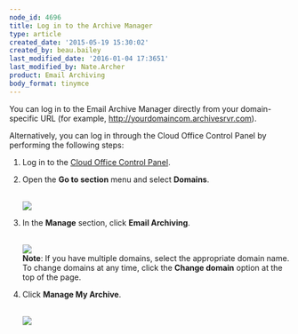 ```yaml
---
node_id: 4696
title: Log in to the Archive Manager
type: article
created_date: '2015-05-19 15:30:02'
created_by: beau.bailey
last_modified_date: '2016-01-04 17:3651'
last_modified_by: Nate.Archer
product: Email Archiving
body_format: tinymce
---
```


You can log in to the Email Archive Manager directly from your
domain-specific URL (for example, http://yourdomaincom.archivesrvr.com).

Alternatively, you can log in through the Cloud Office Control Panel by
performing the following steps:

1.  Log in to the [Cloud Office Control
    Panel](https://cp.rackspace.com).
2.  Open the **Go to section** menu and select **Domains**.  <br>
     <br>

    ![](/knowledge_center/sites/default/files/field/image/Logging%20in%20to%20Archiving%20Manager%201a.png)<br>
      
3.  In the **Manage** section, click **Email Archiving**.<br>
     <br>

    ![](/knowledge_center/sites/default/files/field/image/Logging%20in%20to%20Archiving%20Manager%202a.png)<br>
     **Note**:  If you have multiple domains, select the appropriate
    domain name. To change domains at any time, click the **Change
    domain** option at the top of the page. <br>
      
4.  Click **Manage My Archive**.<br>
     <br>

    ![](/knowledge_center/sites/default/files/field/image/Screen%20Shot%202015-08-25%20at%2012.30.34%20PM.png)

 

